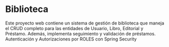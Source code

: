 # Biblioteca
Este proyecto web contiene un sistema de gestión de biblioteca que maneja el CRUD completo para las entidades de Usuario, Libro, Editorial y Préstamo. Además, implementa seguimiento y validación de préstamos.  Autenticación y Autorizaciones por ROLES con Spring Security
